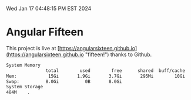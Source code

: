 Wed Jan 17 04:48:15 PM EST 2024

# Angular Fifteen


This project is live at [https://angularsixteen.github.io](https://angularsixteen.github.io "fifteen!") thanks to Github.

```bash
System Memory
               total        used        free      shared  buff/cache   available
Mem:            15Gi       1.9Gi       3.7Gi       295Mi        10Gi        13Gi
Swap:          8.0Gi          0B       8.0Gi
System Storage
484M	.
```
